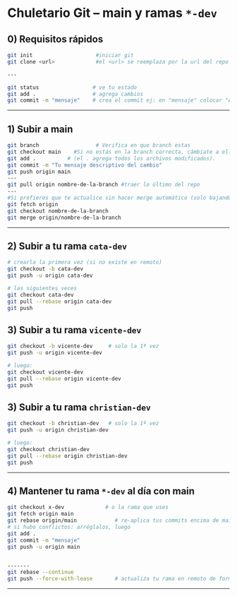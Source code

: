 # Chuletario Git – main y ramas `*-dev`

## 0) Requisitos rápidos
```bash
git init                    #iniciar git
git clone <url>             #el <url> se reemplaza por la url del repo

---

git status                 # ve tu estado
git add .                  # agrega cambios
git commit -m "mensaje"    # crea el commit ej: en "mensaje" colocar "ADD: creación de la pantalla 2"
```

---

## 1) Subir **a main**
```bash
git branch                  # Verifica en que branch estas
git checkout main    #Si no estás en la branch correcta, cámbiate a ella
git add .          # (el . agrega todos los archivos modificados).
git commit -m "Tu mensaje descriptivo del cambio"
git push origin main
---
git pull origin nombre-de-la-branch #traer lo último del repo
--- 
#Si prefieres que te actualice sin hacer merge automático (solo bajando los cambios para revisarlos), puedes usar:
git fetch origin
git checkout nombre-de-la-branch
git merge origin/nombre-de-la-branch
```


---

## 2) Subir **a tu rama** `cata-dev`
```bash
# crearla la primera vez (si no existe en remoto)
git checkout -b cata-dev
git push -u origin cata-dev

# las siguientes veces
git checkout cata-dev
git pull --rebase origin cata-dev
git push
```

## 3) Subir **a tu rama** `vicente-dev`
```bash
git checkout -b vicente-dev     # solo la 1ª vez
git push -u origin vicente-dev

# luego:
git checkout vicente-dev
git pull --rebase origin vicente-dev
git push
```

## 3) Subir **a tu rama** `christian-dev`
```bash
git checkout -b christian-dev   # solo la 1ª vez
git push -u origin christian-dev

# luego:
git checkout christian-dev
git pull --rebase origin christian-dev
git push
```

---

## 4) Mantener tu rama `*-dev` **al día con main**
```bash
git checkout x-dev             # o la rama que uses
git fetch origin main
git rebase origin/main            # re-aplica tus commits encima de main
# si hubo conflictos: arréglalos, luego
git add .
git commit -m "mensaje"
git push -u origin main


-------
git rebase --continue
git push --force-with-lease       # actualiza tu rama en remoto de forma segura
```

---